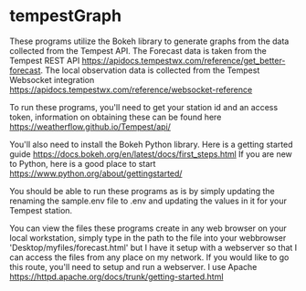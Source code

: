 # tempestGraph
These programs utilize the Bokeh library to generate graphs from the data collected from the Tempest API.  The Forecast data is taken from the Tempest REST API https://apidocs.tempestwx.com/reference/get_better-forecast.  The local observation data is collected from the Tempest Websocket integration https://apidocs.tempestwx.com/reference/websocket-reference

To run these programs, you'll need to get your station id and an access token, information on obtaining these can be found here https://weatherflow.github.io/Tempest/api/

You'll also need to install the Bokeh Python library.  Here is a getting started guide https://docs.bokeh.org/en/latest/docs/first_steps.html  If you are new to Python, here is a good place to start https://www.python.org/about/gettingstarted/

You should be able to run these programs as is by simply updating the renaming the sample.env file to .env and updating the values in it for your Tempest station. 

You can view the files these programs create in any web browser on your local workstation, simply type in the path to the file into your webbrowser 'Desktop/myfiles/forecast.html' but I have it setup with a webserver so that I can access the files from any place on my network.  If you would like to go this route, you'll need to setup and run a webserver.  I use Apache https://httpd.apache.org/docs/trunk/getting-started.html
